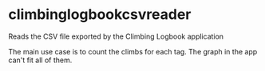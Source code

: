 # climbinglogbookcsvreader
Reads the CSV file exported by the Climbing Logbook application

The main use case is to count the climbs for each tag. The graph in the app can't fit all of them.
